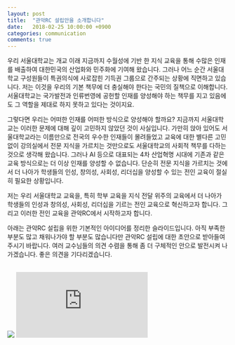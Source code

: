 ```yaml
---
layout: post
title:  "관악RC 설립안을 소개합니다"
date:   2018-02-25 10:00:00 +0900
categories: communication
comments: true
---
```


우리 서울대학교는 개교 이래 지금까지 수월성에 기반 한 지식 교육을 통해 수많은 인재를 배출하여 대한민국의 산업화와 민주화에 기여해 왔습니다. 그러나 어느 순간 서울대학교 구성원들이 특권의식에 사로잡힌 기득권 그룹으로 간주되는 상황에 직면하고 있습니다. 저는 이것을 우리의 기본 책무에 더 충실해야 한다는 국민의 질책으로 이해합니다. 서울대학교는 국가발전과 인류번영에 공헌할 인재를 양성해야 하는 책무를 지고 있음에도 그 역할을 제대로 하지 못하고 있다는 것이지요.

그렇다면 우리는 어떠한 인재를 어떠한 방식으로 양성해야 할까요? 지금까지 서울대학교는 이러한 문제에 대해 깊이 고민하지 않았던 것이 사실입니다. 가만히 앉아 있어도 서울대학교라는 이름만으로 전국의 우수한 인재들이 몰려들었고 교육에 대한 별다른 고민 없이 강의실에서 전문 지식을 가르치는 것만으로도 서울대학교의 사회적 책무를 다하는 것으로 생각해 왔습니다. 그러나 AI 등으로 대표되는 4차 산업혁명 시대에 기존과 같은 교육 방식으로는 더 이상 인재를 양성할 수 없습니다. 단순히 전문 지식을 가르치는 것에서 더 나아가 학생들의 인성, 창의성, 사회성, 리더십을 양성할 수 있는 전인 교육이 절실히 필요한 상황입니다.

저는 우리 서울대학교 교육을, 특히 학부 교육을 지식 전달 위주의 교육에서 더 나아가 학생들의 인성과 창의성, 사회성, 리더십을 기르는 전인 교육으로 혁신하고자 합니다. 그리고 이러한 전인 교육을 관악RC에서 시작하고자 합니다.

아래는 관악RC 설립을 위한 기본적인 아이디어를 정리한 슬라이드입니다. 아직 부족한 부분도 많고 채워나가야 할 부분도 많습니다만 관악RC 설립에 대한 초안으로 받아들여주시기 바랍니다. 여러 교수님들의 의견 수렴을 통해 좀 더 구체적인 안으로 발전시켜 나가겠습니다. 좋은 의견을 기다리겠습니다.
<br>
<br>
<div class="wrapper">
    <div class="h_iframe">
        <!-- a transparent image is preferable -->
        <img class="ratio" src="http://placehold.it/16x9"/>
        <iframe src="https://docs.google.com/presentation/d/1ZGvzp2X2hpgIT28FeE-HeSFPvVCWgtGJCSMjfxAkCEk/embed?start=false&loop=false&delayms=3000" frameborder="0" allowfullscreen="true" mozallowfullscreen="true" webkitallowfullscreen="true"></iframe>
    </div>
</div>
<br>
